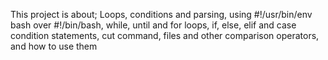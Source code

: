 This project is about; Loops, conditions and parsing, using #!/usr/bin/env bash over #!/bin/bash, while, until and for loops, if, else, elif and case condition statements, cut command, files and other comparison operators, and how to use them
